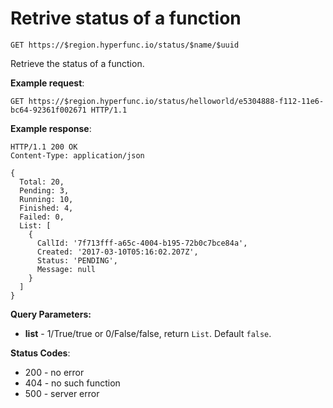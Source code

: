 # Retrive status of a function

`GET https://$region.hyperfunc.io/status/$name/$uuid`

Retrieve the status of a function.

**Example request**:

```
GET https://$region.hyperfunc.io/status/helloworld/e5304888-f112-11e6-bc64-92361f002671 HTTP/1.1
```

**Example response**:

```
HTTP/1.1 200 OK
Content-Type: application/json

{
  Total: 20,
  Pending: 3,
  Running: 10,
  Finished: 4,
  Failed: 0,
  List: [
    {
      CallId: '7f713fff-a65c-4004-b195-72b0c7bce84a',
      Created: '2017-03-10T05:16:02.207Z',
      Status: 'PENDING',
      Message: null
    }
  ]
}
```

**Query Parameters:**

- **list** - 1/True/true or 0/False/false, return `List`. Default `false`.

**Status Codes**:

* 200 - no error
* 404 - no such function
* 500 - server error

